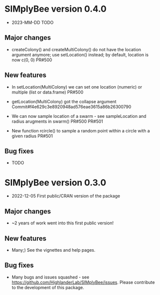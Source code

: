 # SIMplyBee version 0.4.0 #

* 2023-MM-DD TODO

## Major changes ##

* createColony() and createMultiColony() do not have the location argument
  anymore; use setLocation() instead; by default, location is now c(0, 0) PR#500

## New features ##

* In setLocation(MultiColony) we can set one location (numeric) or multiple
  (list or data.frame) PR#500
  
* getLocation(MultiColony) got the collapse argument
  Commit#f4e629c3e8920948ad576eae3615a86b26300790

* We can now sample location of a swarm - see sampleLocation and radius
  arugments in swarm() PR#500 PR#501
  
* New function rcircle() to sample a random point within a circle with a given
  radius PR#501

## Bug fixes ##

* TODO


# SIMplyBee version 0.3.0 #

* 2022-12-05 First public/CRAN version of the package

## Major changes ##

* ~2 years of work went into this first public version!

## New features ##

* Many;) See the vignettes and help pages.

## Bug fixes ##

* Many bugs and issues squashed - see https://github.com/HighlanderLab/SIMplyBee/issues.
  Please contribute to the development of this package.




